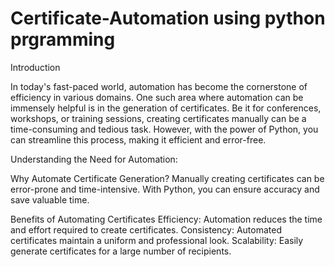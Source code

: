 # Certificate-Automation using python prgramming
Introduction

In today's fast-paced world, automation has become the cornerstone of efficiency in various domains. One such area where automation can be immensely helpful is in the generation of certificates. Be it for conferences, workshops, or training sessions, creating certificates manually can be a time-consuming and tedious task. However, with the power of Python, you can streamline this process, making it efficient and error-free.

Understanding the Need for Automation:

Why Automate Certificate Generation?
Manually creating certificates can be error-prone and time-intensive. With Python, you can ensure accuracy and save valuable time.

Benefits of Automating Certificates
Efficiency: Automation reduces the time and effort required to create certificates.
Consistency: Automated certificates maintain a uniform and professional look.
Scalability: Easily generate certificates for a large number of recipients.

